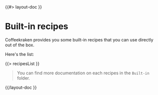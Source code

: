 <!--
/**
 * @name            Built-in recipes
 * @namespace       doc.recipes
 * @type            Markdown
 * @platform        md
 * @status          stable
 * @menu            Documentation / Recipes           /doc/recipes/built-in-recipes
 *
 * @since           2.0.0
 * @author    Olivier Bossel <olivier.bossel@gmail.com> (https://coffeekraken.io)
 */
-->

{{#> layout-doc }}

# Built-in recipes

Coffeekraken provides you some built-in recipes that you can use directly out of the box.

Here's the list:

{{> recipesList }}

> You can find more documentation on each recipes in the `Built-in` folder.

{{/layout-doc }}
